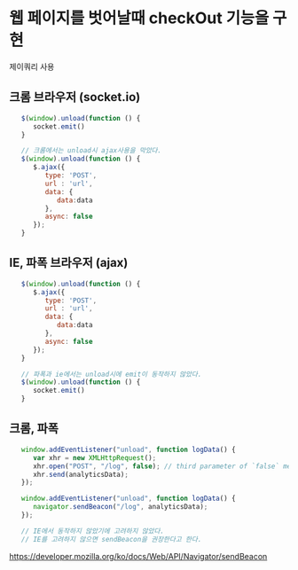# 웹 페이지를 벗어날때 checkOut 기능을 구현

제이쿼리 사용

## 크롬 브라우저 (socket.io)

```js
   $(window).unload(function () {
      socket.emit() 
   }

   // 크롬에서는 unload시 ajax사용을 막았다.
   $(window).unload(function () {
      $.ajax({
         type: 'POST',
         url : 'url',
         data: { 
            data:data
         },
         async: false
      });
   }

```

## IE, 파폭 브라우저 (ajax)

```js
   $(window).unload(function () {
      $.ajax({
         type: 'POST',
         url : 'url',
         data: { 
            data:data
         },
         async: false
      });
   }

   // 파폭과 ie에서는 unload시에 emit이 동작하지 않았다. 
   $(window).unload(function () {
      socket.emit() 
   }

```

## 크롬, 파폭

```js
   window.addEventListener("unload", function logData() {
      var xhr = new XMLHttpRequest();
      xhr.open("POST", "/log", false); // third parameter of `false` means synchronous
      xhr.send(analyticsData); 
   });

   window.addEventListener("unload", function logData() {
      navigator.sendBeacon("/log", analyticsData);
   });

   // IE에서 동작하지 않았기에 고려하지 않았다.
   // IE를 고려하지 않으면 sendBeacon을 권장한다고 한다.

```

https://developer.mozilla.org/ko/docs/Web/API/Navigator/sendBeacon


